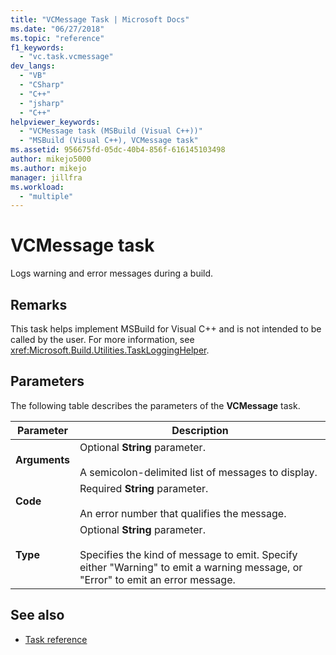 ```yaml
---
title: "VCMessage Task | Microsoft Docs"
ms.date: "06/27/2018"
ms.topic: "reference"
f1_keywords:
  - "vc.task.vcmessage"
dev_langs:
  - "VB"
  - "CSharp"
  - "C++"
  - "jsharp"
  - "C++"
helpviewer_keywords:
  - "VCMessage task (MSBuild (Visual C++))"
  - "MSBuild (Visual C++), VCMessage task"
ms.assetid: 956675fd-05dc-40b4-856f-616145103498
author: mikejo5000
ms.author: mikejo
manager: jillfra
ms.workload:
  - "multiple"
---
```

# VCMessage task
Logs warning and error messages during a build.

## Remarks
 This task helps implement MSBuild for Visual C++ and is not intended to be called by the user. For more information, see <xref:Microsoft.Build.Utilities.TaskLoggingHelper>.

## Parameters
 The following table describes the parameters of the **VCMessage** task.

|Parameter|Description|
|---------------|-----------------|
|**Arguments**|Optional **String** parameter.<br /><br /> A semicolon-delimited list of messages to display.|
|**Code**|Required **String** parameter.<br /><br /> An error number that qualifies the message.|
|**Type**|Optional **String** parameter.<br /><br /> Specifies the kind of message to emit. Specify either "Warning" to emit a warning message, or "Error" to emit an error message.|

## See also
- [Task reference](../msbuild/msbuild-task-reference.md)